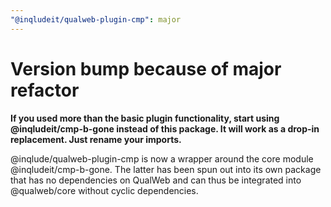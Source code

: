 ```yaml
---
"@inqludeit/qualweb-plugin-cmp": major
---
```


# Version bump because of major refactor

**If you used more than the basic plugin functionality, start using @inqludeit/cmp-b-gone instead of this package. It will work as a drop-in replacement. Just rename your imports.**

@inqlude/qualweb-plugin-cmp is now a wrapper around the core module
@inqludeit/cmp-b-gone. The latter has been spun out into its own package that
has no dependencies on QualWeb and can thus be integrated into @qualweb/core
without cyclic dependencies.